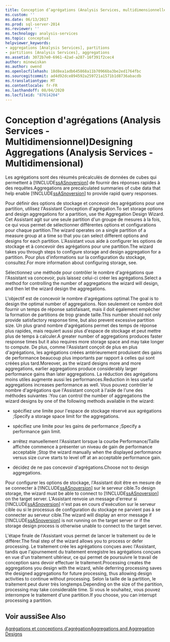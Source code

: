 ```yaml
---
title: Conception d’agrégations (Analysis Services, multidimensionnelles) | Microsoft Docs
ms.custom: ''
ms.date: 06/13/2017
ms.prod: sql-server-2014
ms.reviewer: ''
ms.technology: analysis-services
ms.topic: conceptual
helpviewer_keywords:
- aggregations [Analysis Services], partitions
- partitions [Analysis Services], aggregations
ms.assetid: 3072b7e0-6961-42ad-a287-16f391f2cec4
author: minewiskan
ms.author: owend
ms.openlocfilehash: 18d8ea1adb645868a11b70966ba3be2ed1764fbc
ms.sourcegitcommit: ad4d92dce894592a259721a1571b1d8736abacdb
ms.translationtype: MT
ms.contentlocale: fr-FR
ms.lasthandoff: 08/04/2020
ms.locfileid: "87614204"
---
```

# <a name="designing-aggregations-analysis-services---multidimensional"></a><span data-ttu-id="4de5b-102">Conception d'agrégations (Analysis Services - Multidimensionnel)</span><span class="sxs-lookup"><span data-stu-id="4de5b-102">Designing Aggregations (Analysis Services - Multidimensional)</span></span>
  <span data-ttu-id="4de5b-103">Les agrégations sont des résumés précalculés de données de cubes qui permettent à [!INCLUDE[ssASnoversion](../../includes/ssasnoversion-md.md)] de fournir des réponses rapides à des requêtes.</span><span class="sxs-lookup"><span data-stu-id="4de5b-103">Aggregations are precalculated summaries of cube data that help enable [!INCLUDE[ssASnoversion](../../includes/ssasnoversion-md.md)] to provide rapid query responses.</span></span>  
  
 <span data-ttu-id="4de5b-104">Pour définir des options de stockage et concevoir des agrégations pour une partition, utilisez l'Assistant Conception d'agrégation.</span><span class="sxs-lookup"><span data-stu-id="4de5b-104">To set storage options and design aggregations for a partition, use the Aggregation Design Wizard.</span></span> <span data-ttu-id="4de5b-105">Cet Assistant agit sur une seule partition d'un groupe de mesures à la fois, ce qui vous permet de sélectionner différentes options et configurations pour chaque partition.</span><span class="sxs-lookup"><span data-stu-id="4de5b-105">The wizard operates on a single partition of a measure group at a time so that you can select different options and designs for each partition.</span></span> <span data-ttu-id="4de5b-106">L'Assistant vous aide à configurer les options de stockage et à concevoir des agrégations pour une partition.</span><span class="sxs-lookup"><span data-stu-id="4de5b-106">The wizard takes you through steps to configure storage and design aggregation for a partition.</span></span> <span data-ttu-id="4de5b-107">Pour plus d'informations sur la configuration du stockage, consultez.</span><span class="sxs-lookup"><span data-stu-id="4de5b-107">For more information about configuring storage, see.</span></span>  
  
 <span data-ttu-id="4de5b-108">Sélectionnez une méthode pour contrôler le nombre d'agrégations que l'Assistant va concevoir, puis laissez celui-ci créer les agrégations.</span><span class="sxs-lookup"><span data-stu-id="4de5b-108">Select a method for controlling the number of aggregations the wizard will design, and then let the wizard design the aggregations.</span></span>  
  
 <span data-ttu-id="4de5b-109">L'objectif est de concevoir le nombre d'agrégations optimal.</span><span class="sxs-lookup"><span data-stu-id="4de5b-109">The goal is to design the optimal number of aggregations.</span></span> <span data-ttu-id="4de5b-110">Non seulement ce nombre doit fournir un temps de réponse satisfaisant, mais il doit également empêcher la formation de partitions de trop grande taille.</span><span class="sxs-lookup"><span data-stu-id="4de5b-110">This number should not only provide satisfactory response time, but also prevent excessive partition size.</span></span> <span data-ttu-id="4de5b-111">Un plus grand nombre d'agrégations permet des temps de réponse plus rapides, mais requiert aussi plus d'espace de stockage et peut mettre plus de temps à calculer.</span><span class="sxs-lookup"><span data-stu-id="4de5b-111">A greater number of aggregations produces faster response times but it also requires more storage space and may take longer to compute.</span></span> <span data-ttu-id="4de5b-112">De plus, comme l'Assistant conçoit de plus en plus d'agrégations, les agrégations créées antérieurement produisent des gains de performance beaucoup plus importants par rapport à celles qui sont créées plus tard.</span><span class="sxs-lookup"><span data-stu-id="4de5b-112">Moreover, as the wizard designs more and more aggregations, earlier aggregations produce considerably larger performance gains than later aggregations.</span></span> <span data-ttu-id="4de5b-113">La réduction des agrégations moins utiles augmente aussi les performances.</span><span class="sxs-lookup"><span data-stu-id="4de5b-113">Reduction in less useful aggregations increases performance as well.</span></span> <span data-ttu-id="4de5b-114">Vous pouvez contrôler le nombre d'agrégations que l'Assistant conçoit à l'aide de l'une des méthodes suivantes :</span><span class="sxs-lookup"><span data-stu-id="4de5b-114">You can control the number of aggregations the wizard designs by one of the following methods available in the wizard:</span></span>  
  
-   <span data-ttu-id="4de5b-115">spécifiez une limite pour l'espace de stockage réservé aux agrégations ;</span><span class="sxs-lookup"><span data-stu-id="4de5b-115">Specify a storage space limit for the aggregations.</span></span>  
  
-   <span data-ttu-id="4de5b-116">spécifiez une limite pour les gains de performance ;</span><span class="sxs-lookup"><span data-stu-id="4de5b-116">Specify a performance gain limit.</span></span>  
  
-   <span data-ttu-id="4de5b-117">arrêtez manuellement l'Assistant lorsque la courbe Performance/Taille affichée commence à présenter un niveau de gain de performance acceptable ;</span><span class="sxs-lookup"><span data-stu-id="4de5b-117">Stop the wizard manually when the displayed performance versus size curve starts to level off at an acceptable performance gain.</span></span>  
  
-   <span data-ttu-id="4de5b-118">décidez de ne pas concevoir d'agrégations.</span><span class="sxs-lookup"><span data-stu-id="4de5b-118">Choose not to design aggregations.</span></span>  
  
 <span data-ttu-id="4de5b-119">Pour configurer les options de stockage, l'Assistant doit être en mesure de se connecter à [!INCLUDE[ssASnoversion](../../includes/ssasnoversion-md.md)] sur le serveur cible.</span><span class="sxs-lookup"><span data-stu-id="4de5b-119">To design storage, the wizard must be able to connect to [!INCLUDE[ssASnoversion](../../includes/ssasnoversion-md.md)] on the target server.</span></span> <span data-ttu-id="4de5b-120">L'Assistant renvoie un message d'erreur si [!INCLUDE[ssASnoversion](../../includes/ssasnoversion-md.md)] n'est pas en cours d'exécution sur le serveur cible ou si le processus de configuration du stockage ne parvient pas à se connecter au serveur cible.</span><span class="sxs-lookup"><span data-stu-id="4de5b-120">The wizard will display an error message if [!INCLUDE[ssASnoversion](../../includes/ssasnoversion-md.md)] is not running on the target server or if the storage design process is otherwise unable to connect to the target server.</span></span>  
  
 <span data-ttu-id="4de5b-121">L'étape finale de l'Assistant vous permet de lancer le traitement ou de le différer.</span><span class="sxs-lookup"><span data-stu-id="4de5b-121">The final step of the wizard allows you to process or defer processing.</span></span> <span data-ttu-id="4de5b-122">Le traitement crée les agrégations conçues avec l'Assistant, tandis que l'ajournement du traitement enregistre les agrégations conçues en vue d'un traitement ultérieur, ce qui permet de poursuivre le travail de conception sans devoir effectuer le traitement.</span><span class="sxs-lookup"><span data-stu-id="4de5b-122">Processing creates the aggregations you design with the wizard, while deferring processing saves the designed aggregations for future processing, thus allowing design activities to continue without processing.</span></span> <span data-ttu-id="4de5b-123">Selon la taille de la partition, le traitement peut durer très longtemps.</span><span class="sxs-lookup"><span data-stu-id="4de5b-123">Depending on the size of the partition, processing may take considerable time.</span></span> <span data-ttu-id="4de5b-124">Si vous le souhaitez, vous pouvez interrompre le traitement d'une partition.</span><span class="sxs-lookup"><span data-stu-id="4de5b-124">If you choose, you can interrupt processing a partition.</span></span>  
  
## <a name="see-also"></a><span data-ttu-id="4de5b-125">Voir aussi</span><span class="sxs-lookup"><span data-stu-id="4de5b-125">See Also</span></span>  
 [<span data-ttu-id="4de5b-126">Agrégations et conceptions d'agrégation</span><span class="sxs-lookup"><span data-stu-id="4de5b-126">Aggregations and Aggregation Designs</span></span>](../multidimensional-models-olap-logical-cube-objects/aggregations-and-aggregation-designs.md)  
  
  
